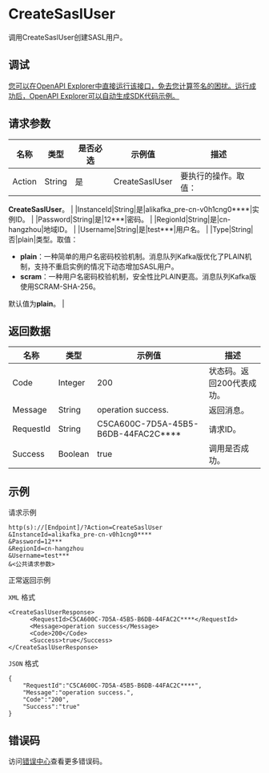 # CreateSaslUser

调用CreateSaslUser创建SASL用户。

## 调试

[您可以在OpenAPI Explorer中直接运行该接口，免去您计算签名的困扰。运行成功后，OpenAPI Explorer可以自动生成SDK代码示例。](https://api.aliyun.com/#product=alikafka&api=CreateSaslUser&type=RPC&version=2019-09-16)

## 请求参数

|名称|类型|是否必选|示例值|描述|
|--|--|----|---|--|
|Action|String|是|CreateSaslUser|要执行的操作。取值：

 **CreateSaslUser**。 |
|InstanceId|String|是|alikafka\_pre-cn-v0h1cng0\*\*\*\*|实例ID。 |
|Password|String|是|12\*\*\*|密码。 |
|RegionId|String|是|cn-hangzhou|地域ID。 |
|Username|String|是|test\*\*\*|用户名。 |
|Type|String|否|plain|类型。取值：

 -   **plain**：一种简单的用户名密码校验机制。消息队列Kafka版优化了PLAIN机制，支持不重启实例的情况下动态增加SASL用户。
-   **scram**：一种用户名密码校验机制，安全性比PLAIN更高。消息队列Kafka版使用SCRAM-SHA-256。

 默认值为**plain**。 |

## 返回数据

|名称|类型|示例值|描述|
|--|--|---|--|
|Code|Integer|200|状态码。返回200代表成功。 |
|Message|String|operation success.|返回消息。 |
|RequestId|String|C5CA600C-7D5A-45B5-B6DB-44FAC2C\*\*\*\*|请求ID。 |
|Success|Boolean|true|调用是否成功。 |

## 示例

请求示例

```
http(s)://[Endpoint]/?Action=CreateSaslUser
&InstanceId=alikafka_pre-cn-v0h1cng0****
&Password=12***
&RegionId=cn-hangzhou
&Username=test***
&<公共请求参数>
```

正常返回示例

`XML` 格式

```
<CreateSaslUserResponse>
      <RequestId>C5CA600C-7D5A-45B5-B6DB-44FAC2C****</RequestId>
      <Message>operation success</Message>
      <Code>200</Code>
      <Success>true</Success>
</CreateSaslUserResponse>
```

`JSON` 格式

```
{
    "RequestId":"C5CA600C-7D5A-45B5-B6DB-44FAC2C****",
    "Message":"operation success.",
    "Code":"200",
    "Success":"true"
}
```

## 错误码

访问[错误中心](https://error-center.alibabacloud.com/status/product/alikafka)查看更多错误码。


